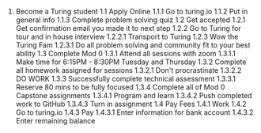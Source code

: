 1. Become a Turing student
  1.1 Apply Online
    1.1.1 Go to turing.io
    1.1.2 Put in general info
    1.1.3 Complete problem solving quiz
  1.2 Get accepted
    1.2.1 Get confirmation email you made it to next step
    1.2.2 Go to Turing for tour and in house interview
      1.2.2.1 Transport to Turing
    1.2.3 Wow the Turing Fam
      1.2.3.1 Do all problem solving and community fit to your best ability
  1.3 Complete Mod 0
    1.3.1 Attend all sessions with zoom
      1.3.1.1 Make time for 6:15PM - 8:30PM Tuesday and Thursday
    1.3.2 Complete all homework assigned for sessions
      1.3.2.1 Don't procrastinate
      1.3.2.2 DO WORK
    1.3.3 Successfully complete technical assessment
      1.3.3.1 Reserve 80 mins to be fully focused
    1.3.4 Complete all of Mod 0 Capstone assignments
      1.3.4.1 Program and learn
      1.3.4.2 Push completed work to GitHub
      1.3.4.3 Turn in assignment 
  1.4 Pay Fees
    1.4.1 Work
    1.4.2 Go to turing.io
    1.4.3 Pay
      1.4.3.1 Enter information for bank account
      1.4.3.2 Enter remaining balance
